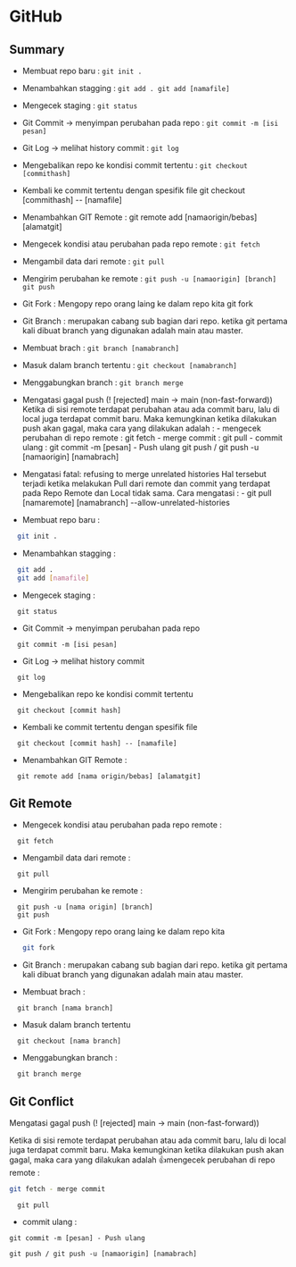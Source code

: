 # GitHub

## Summary

* Membuat repo baru : `git init .`
* Menambahkan stagging : `git add . git add [namafile]`
* Mengecek staging : `git status`
* Git Commit -> menyimpan perubahan pada repo :  `git commit -m [isi pesan]`
* Git Log -> melihat history commit :  `git log`
* Mengebalikan repo ke kondisi commit tertentu : `git checkout [commithash]`
* Kembali ke commit tertentu dengan spesifik file git checkout \[commithash] -- \[namafile]
* Menambahkan GIT Remote : git remote add \[namaorigin/bebas] \[alamatgit]
* Mengecek kondisi atau perubahan pada repo remote : `git fetch`
* Mengambil data dari remote : `git pull`
* Mengirim perubahan ke remote : `git push -u [namaorigin] [branch] git push`
* Git Fork : Mengopy repo orang laing ke dalam repo kita git fork
* Git Branch : merupakan cabang sub bagian dari repo. ketika git pertama kali dibuat branch yang digunakan adalah main atau master.
* Membuat brach : `git branch [namabranch]`
* Masuk dalam branch tertentu :  `git checkout [namabranch]`
* Menggabungkan branch : `git branch merge`
* Mengatasi gagal push (! \[rejected] main -> main (non-fast-forward)) Ketika di sisi remote terdapat perubahan atau ada commit baru, lalu di local juga terdapat commit baru. Maka kemungkinan ketika dilakukan push akan gagal, maka cara yang dilakukan adalah : - mengecek perubahan di repo remote : git fetch - merge commit : git pull - commit ulang : git commit -m \[pesan] - Push ulang git push / git push -u \[namaorigin] \[namabrach]
* Mengatasi fatal: refusing to merge unrelated histories Hal tersebut terjadi ketika melakukan Pull dari remote dan commit yang terdapat pada Repo Remote dan Local tidak sama. Cara mengatasi : - git pull \[namaremote] \[namabranch] --allow-unrelated-histories



* Membuat repo baru :

```bash
  git init .
```

* Menambahkan stagging :

```bash
  git add .
  git add [namafile]
```

* Mengecek staging :

```
  git status
```

* Git Commit -> menyimpan perubahan pada repo

```
  git commit -m [isi pesan]
```

* Git Log -> melihat history commit

```
  git log
```

* Mengebalikan repo ke kondisi commit tertentu

```
  git checkout [commit hash]
```

* Kembali ke commit tertentu dengan spesifik file

```
  git checkout [commit hash] -- [namafile]
```

* Menambahkan GIT Remote :

```
  git remote add [nama origin/bebas] [alamatgit]
```

## Git Remote

* Mengecek kondisi atau perubahan pada repo remote :

```
  git fetch
```

* Mengambil data dari remote :

```
  git pull
```

* Mengirim perubahan ke remote :

```
  git push -u [nama origin] [branch]
  git push
```

*   Git Fork : Mengopy repo orang laing ke dalam repo kita

    ```bash
    git fork
    ```
* Git Branch : merupakan cabang sub bagian dari repo. ketika git pertama kali dibuat branch yang digunakan adalah main atau master.
* Membuat brach :

```
  git branch [nama branch]
```

* Masuk dalam branch tertentu

```
  git checkout [nama branch]
```

* Menggabungkan branch :

```
  git branch merge
```

## Git Conflict

Mengatasi gagal push (! \[rejected] main -> main (non-fast-forward))

Ketika di sisi remote terdapat perubahan atau ada commit baru, lalu di local juga terdapat commit baru. Maka kemungkinan ketika dilakukan push akan gagal, maka cara yang dilakukan adalah :thumbsup:mengecek perubahan di repo remote :

```bash
git fetch - merge commit
```

```
  git pull
```

* commit ulang :

```
git commit -m [pesan] - Push ulang
```

```
git push / git push -u [namaorigin] [namabrach]
```
